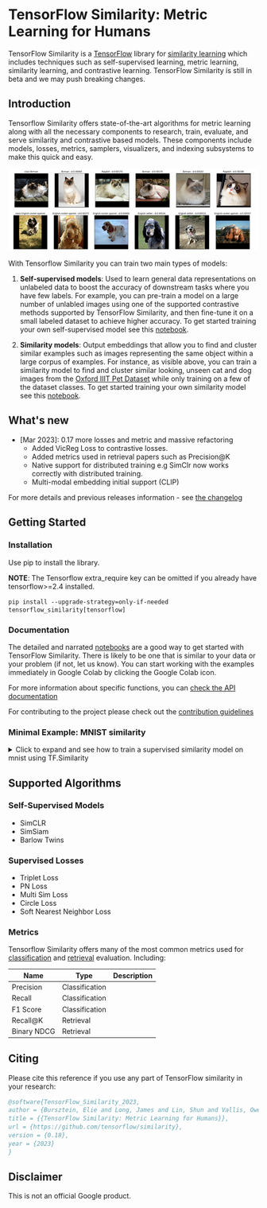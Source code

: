 # TensorFlow Similarity: Metric Learning for Humans

TensorFlow Similarity is a [TensorFlow](https://tensorflow.org) library for [similarity learning](https://en.wikipedia.org/wiki/Similarity_learning) which includes techniques such as self-supervised learning, metric learning, similarity learning, and contrastive learning. TensorFlow Similarity is still in beta and we may push breaking changes.

## Introduction

Tensorflow Similarity offers state-of-the-art algorithms for metric learning along with all the necessary components to research, train, evaluate, and serve similarity and contrastive based models. These components include models, losses, metrics, samplers, visualizers, and indexing subsystems to make this quick and easy.

![Example of nearest neighbors search performed on the embedding generated by a similarity model trained on the Oxford IIIT Pet Dataset.](https://raw.githubusercontent.com/tensorflow/similarity/master/assets/images/similar-cats-and-dogs.jpg)

With Tensorflow Similarity you can train two main types of models:

1. **Self-supervised models**: Used to learn general data representations on unlabeled data to boost the accuracy of downstream tasks where you have few labels. For example, you can pre-train a model on a large number of unlabled images using one of the supported contrastive methods supported by TensorFlow Similarity, and then fine-tune it on a small labeled dataset to achieve higher accuracy. To get started training your own self-supervised model see this [notebook](examples/unsupervised_hello_world.ipynb).

2. **Similarity models**: Output embeddings that allow you to find and cluster similar examples such as images representing the same object within a large corpus of examples. For instance, as visible above, you can train a similarity model to find and cluster similar looking, unseen cat and dog images from the [Oxford IIIT Pet Dataset](https://www.tensorflow.org/datasets/catalog/oxford_iiit_pet) while only training on a few of the dataset classes. To get started training your own similarity model see this [notebook](examples/supervised/visualization.ipynb).

## What's new

- [Mar 2023]: 0.17 more losses and metric and massive refactoring 
   * Added VicReg Loss to contrastive losses.
   * Added metrics used in retrieval papers such as Precision@K
   * Native support for distributed training e.g SimClr now works correctly with distributed training.
   * Multi-modal embedding initial support (CLIP)

For more details and previous releases information - see [the changelog](./releases.md)

## Getting Started

### Installation

Use pip to install the library.

**NOTE**: The Tensorflow extra_require key can be omitted if you already have tensorflow>=2.4 installed.

```shell
pip install --upgrade-strategy=only-if-needed tensorflow_similarity[tensorflow] 
```

### Documentation

The detailed and narrated [notebooks](examples/) are a good way to get started with TensorFlow Similarity. There is likely to be one that is similar to your data or your problem (if not, let us know). You can start working with the examples immediately in Google Colab by clicking the Google Colab icon.

For more information about specific functions, you can [check the API documentation](api/)

For contributing to the project please check out the [contribution guidelines](CONTRIBUTING.md)

### Minimal Example: MNIST similarity
<details>
   <summary> Click to expand and see how to train a supervised similarity model on mnist using TF.Similarity</summary>

Here is a bare bones example demonstrating how to train a TensorFlow Similarity model on the MNIST data. This example illustrates some of the main components provided by TensorFlow Similarity and how they fit together. Please refer to the [hello_world notebook](examples/supervised_hello_world.ipynb) for a more detailed introduction.

### Preparing data

TensorFlow Similarity provides [data samplers](api/TFSimilarity/samplers/), for various dataset types, that balance the batches to ensure smoother training.
In this example, we are using the multi-shot sampler that integrates directly from the TensorFlow dataset catalog.

```python
from tensorflow_similarity.samplers import TFDatasetMultiShotMemorySampler

# Data sampler that generates balanced batches from MNIST dataset
sampler = TFDatasetMultiShotMemorySampler(dataset_name='mnist', classes_per_batch=10)
```

### Building a Similarity model

Building a TensorFlow Similarity model is similar to building a standard Keras model, except the output layer is usually a [`MetricEmbedding()`](api/TFSimilarity/layers/) layer that enforces L2 normalization and the model is instantiated as a specialized subclass [`SimilarityModel()`](api/TFSimilarity/models/SimilarityModel.md) that supports additional functionality.

```python
from tensorflow.keras import layers
from tensorflow_similarity.layers import MetricEmbedding
from tensorflow_similarity.models import SimilarityModel

# Build a Similarity model using standard Keras layers
inputs = layers.Input(shape=(28, 28, 1))
x = layers.experimental.preprocessing.Rescaling(1/255)(inputs)
x = layers.Conv2D(64, 3, activation='relu')(x)
x = layers.Flatten()(x)
x = layers.Dense(64, activation='relu')(x)
outputs = MetricEmbedding(64)(x)

# Build a specialized Similarity model
model = SimilarityModel(inputs, outputs)
```

### Training model via contrastive learning

To output a metric embedding, that are searchable via approximate nearest neighbor search, the model needs to be trained using a similarity loss. Here we are using the `MultiSimilarityLoss()`, which is one of the most efficient loss functions.

```python
from tensorflow_similarity.losses import MultiSimilarityLoss

# Train Similarity model using contrastive loss
model.compile('adam', loss=MultiSimilarityLoss())
model.fit(sampler, epochs=5)
```

### Building images index and querying it

Once the model is trained, reference examples must be indexed via the model index API to be searchable. After indexing, you can use the model lookup API to search the index for the K most similar items.

```python
from tensorflow_similarity.visualization import viz_neigbors_imgs

# Index 100 embedded MNIST examples to make them searchable
sx, sy = sampler.get_slice(0,100)
model.index(x=sx, y=sy, data=sx)

# Find the top 5 most similar indexed MNIST examples for a given example
qx, qy = sampler.get_slice(3713, 1)
nns = model.single_lookup(qx[0])

# Visualize the query example and its top 5 neighbors
viz_neigbors_imgs(qx[0], qy[0], nns)
```
</details>

## Supported Algorithms

### Self-Supervised Models

- SimCLR 
- SimSiam
- Barlow Twins

### Supervised Losses

- Triplet Loss
- PN Loss
- Multi Sim Loss
- Circle Loss
- Soft Nearest Neighbor Loss

### Metrics

Tensorflow Similarity offers many of the most common metrics used for [classification](api/TFSimilarity/classification_metrics/) and [retrieval](api/TFSimilarity/retrieval_metrics/) evaluation. Including:

| Name | Type | Description |
| ---- | ---- | ----------- |
| Precision | Classification | |
| Recall | Classification | |
| F1 Score | Classification | |
| Recall@K | Retrieval | |
| Binary NDCG | Retrieval | |

## Citing

Please cite this reference if you use any part of TensorFlow similarity in your research:

```bibtex
@software{TensorFlow_Similarity_2023,
author = {Bursztein, Elie and Long, James and Lin, Shun and Vallis, Owen and Zand, Ali and Wood, Luke and Chollet, François},
title = {{TensorFlow Similarity: Metric Learning for Humans}},
url = {https://github.com/tensorflow/similarity},
version = {0.18},
year = {2023}
}
```

## Disclaimer

This is not an official Google product.
